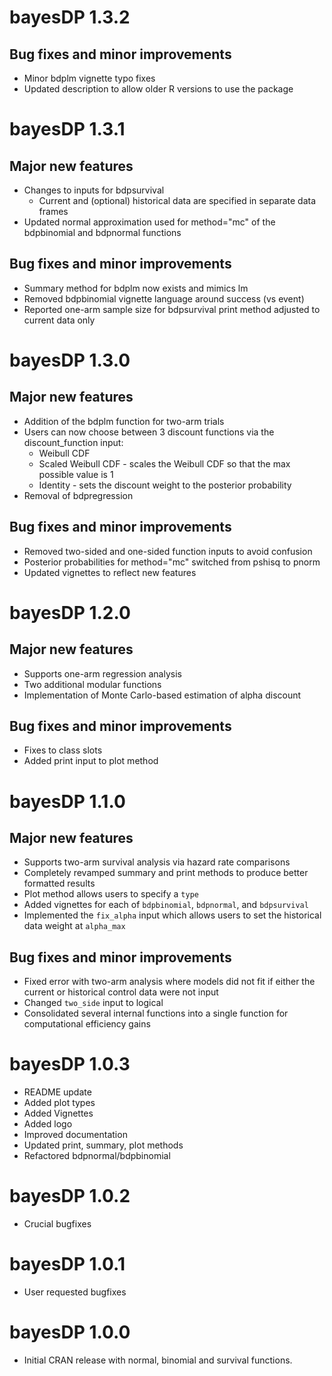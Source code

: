 # bayesDP 1.3.2
## Bug fixes and minor improvements
* Minor bdplm vignette typo fixes
* Updated description to allow older R versions to use the package


# bayesDP 1.3.1
## Major new features
* Changes to inputs for bdpsurvival
  + Current and (optional) historical data are specified in separate data frames
* Updated normal approximation used for method="mc" of the bdpbinomial and bdpnormal functions

## Bug fixes and minor improvements
* Summary method for bdplm now exists and mimics lm
* Removed bdpbinomial vignette language around success (vs event) 
* Reported one-arm sample size for bdpsurvival print method adjusted to current data only


# bayesDP 1.3.0
## Major new features
* Addition of the bdplm function for two-arm trials
* Users can now choose between 3 discount functions via the discount_function input:
  + Weibull CDF
  + Scaled Weibull CDF - scales the Weibull CDF so that the max possible value is 1
  + Identity - sets the discount weight to the posterior probability
* Removal of bdpregression


## Bug fixes and minor improvements
* Removed two-sided and one-sided function inputs to avoid confusion
* Posterior probabilities for method="mc" switched from pshisq to pnorm 
* Updated vignettes to reflect new features



# bayesDP 1.2.0
## Major new features
* Supports one-arm regression analysis
* Two additional modular functions
* Implementation of Monte Carlo-based estimation of alpha discount

## Bug fixes and minor improvements
* Fixes to class slots
* Added print input to plot method


# bayesDP 1.1.0
## Major new features
* Supports two-arm survival analysis via hazard rate comparisons
* Completely revamped summary and print methods to produce better formatted results
* Plot method allows users to specify a `type`
* Added vignettes for each of `bdpbinomial`, `bdpnormal`, and `bdpsurvival`
* Implemented the `fix_alpha` input which allows users to set the historical data weight at `alpha_max`

## Bug fixes and minor improvements
* Fixed error with two-arm analysis where models did not fit if either the current or historical control data were not input
* Changed `two_side` input to logical
* Consolidated several internal functions into a single function for computational efficiency gains


# bayesDP 1.0.3
* README update
* Added plot types
* Added Vignettes
* Added logo
* Improved documentation
* Updated print, summary, plot methods
* Refactored bdpnormal/bdpbinomial

# bayesDP 1.0.2
* Crucial bugfixes

# bayesDP 1.0.1
* User requested bugfixes

# bayesDP 1.0.0
* Initial CRAN release with normal, binomial and survival functions.
